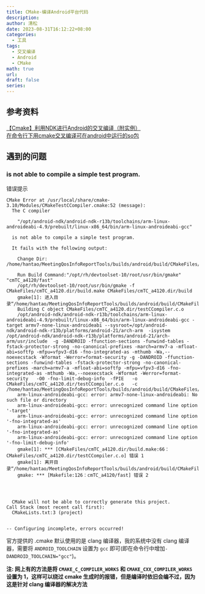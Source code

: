 ```yaml
---
title: CMake-编译Android平台代码
description: 
author: 清松
date: 2023-08-31T16:12:22+08:00
categories:
  - 工具
tags:
  - 交叉编译
  - Android
  - CMake
math: true
url: 
draft: false
series:
---
```

## 参考资料
[【Cmake】利用NDK进行Android的交叉编译（附实例）](https://blog.csdn.net/qq_38410730/article/details/103622813)  
[在命令行下用cmake交叉编译可在android中运行的so包](https://blog.csdn.net/MingHuang2017/article/details/78938852)  

## 遇到的问题
### is not able to compile a simple test program.
错误提示
```
CMake Error at /usr/local/share/cmake-3.10/Modules/CMakeTestCCompiler.cmake:52 (message):
  The C compiler

    "/opt/android-ndk/android-ndk-r13b/toolchains/arm-linux-androideabi-4.9/prebuilt/linux-x86_64/bin/arm-linux-androideabi-gcc"

  is not able to compile a simple test program.

  It fails with the following output:

    Change Dir: /home/hantao/MeetingQosInfoReportTools/builds/android/build/CMakeFiles/CMakeTmp
    
    Run Build Command:"/opt/rh/devtoolset-10/root/usr/bin/gmake" "cmTC_a4120/fast"
    /opt/rh/devtoolset-10/root/usr/bin/gmake -f CMakeFiles/cmTC_a4120.dir/build.make CMakeFiles/cmTC_a4120.dir/build
    gmake[1]: 进入目录“/home/hantao/MeetingQosInfoReportTools/builds/android/build/CMakeFiles/CMakeTmp”
    Building C object CMakeFiles/cmTC_a4120.dir/testCCompiler.c.o
    /opt/android-ndk/android-ndk-r13b/toolchains/arm-linux-androideabi-4.9/prebuilt/linux-x86_64/bin/arm-linux-androideabi-gcc -target armv7-none-linux-androideabi --sysroot=/opt/android-ndk/android-ndk-r13b/platforms/android-21/arch-arm  -isystem /opt/android-ndk/android-ndk-r13b/platforms/android-21/arch-arm/usr/include  -g -DANDROID -ffunction-sections -funwind-tables -fstack-protector-strong -no-canonical-prefixes -march=armv7-a -mfloat-abi=softfp -mfpu=vfpv3-d16 -fno-integrated-as -mthumb -Wa,--noexecstack -Wformat -Werror=format-security -g -DANDROID -ffunction-sections -funwind-tables -fstack-protector-strong -no-canonical-prefixes -march=armv7-a -mfloat-abi=softfp -mfpu=vfpv3-d16 -fno-integrated-as -mthumb -Wa,--noexecstack -Wformat -Werror=format-security   -O0 -fno-limit-debug-info  -fPIE   -o CMakeFiles/cmTC_a4120.dir/testCCompiler.c.o   -c /home/hantao/MeetingQosInfoReportTools/builds/android/build/CMakeFiles/CMakeTmp/testCCompiler.c
    arm-linux-androideabi-gcc: error: armv7-none-linux-androideabi: No such file or directory
    arm-linux-androideabi-gcc: error: unrecognized command line option '-target'
    arm-linux-androideabi-gcc: error: unrecognized command line option '-fno-integrated-as'
    arm-linux-androideabi-gcc: error: unrecognized command line option '-fno-integrated-as'
    arm-linux-androideabi-gcc: error: unrecognized command line option '-fno-limit-debug-info'
    gmake[1]: *** [CMakeFiles/cmTC_a4120.dir/build.make:66：CMakeFiles/cmTC_a4120.dir/testCCompiler.c.o] 错误 1
    gmake[1]: 离开目录“/home/hantao/MeetingQosInfoReportTools/builds/android/build/CMakeFiles/CMakeTmp”
    gmake: *** [Makefile:126：cmTC_a4120/fast] 错误 2
    

  

  CMake will not be able to correctly generate this project.
Call Stack (most recent call first):
  CMakeLists.txt:3 (project)


-- Configuring incomplete, errors occurred!

```

官方提供的 .cmake 默认使用的是 clang 编译器，我的系统中没有 clang 编译器，需要将 `ANDROID_TOOLCHAIN` 设置为 `gcc` 即可(即在命令行中增加`-DANDROID_TOOLCHAIN="gcc"`)。

**注: 网上有的方法是将 `CMAKE_C_COMPILER_WORKS` 和 `CMAKE_CXX_COMPILER_WORKS` 设置为 1，这样可以绕过 cmake 生成时的报错，但是编译时依旧会编不过，因为这是针对 clang 编译器的解决方法**